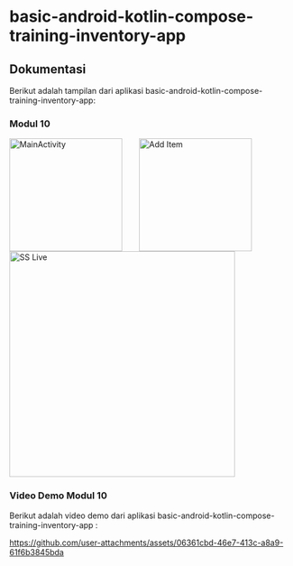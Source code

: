 # basic-android-kotlin-compose-training-inventory-app

## Dokumentasi
Berikut adalah tampilan dari aplikasi basic-android-kotlin-compose-training-inventory-app:
### Modul 10
<div style="display: flex; gap: 30px;">
  <img src="https://github.com/user-attachments/assets/2e501b5e-0b7c-4ffa-a06f-c1fb5b519b40" alt="MainActivity" width="200" />
  <img src="https://github.com/user-attachments/assets/2a3833eb-00f3-41fb-821c-21dfbaeb76b9" alt="Add Item" width="200" />
</div>
<img src="https://github.com/user-attachments/assets/7934f498-14a9-4ef3-a719-8a51a5920497" alt="SS Live" width="400" />


### Video Demo Modul 10
Berikut adalah video demo dari aplikasi basic-android-kotlin-compose-training-inventory-app :

https://github.com/user-attachments/assets/06361cbd-46e7-413c-a8a9-61f6b3845bda

